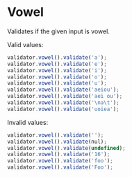 # Vowel

Validates if the given input is vowel.

Valid values:

```js
validator.vowel().validate('a');
validator.vowel().validate('e');
validator.vowel().validate('i');
validator.vowel().validate('o');
validator.vowel().validate('u');
validator.vowel().validate('aeiou');
validator.vowel().validate('aei ou');
validator.vowel().validate('\na\t');
validator.vowel().validate('uoiea');
```

Invalid values:

```js
validator.vowel().validate('');
validator.vowel().validate(nul);
validator.vowel().validate(undefined);
validator.vowel().validate('16');
validator.vowel().validate('foo');
validator.vowel().validate('Foo');
```
